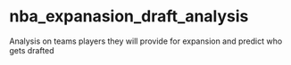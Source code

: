 # nba_expanasion_draft_analysis
 Analysis on teams players they will provide for expansion and predict who gets drafted
